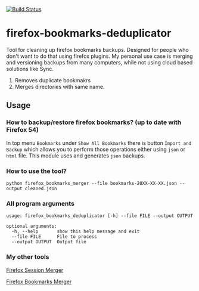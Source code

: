 [![Build Status](https://travis-ci.org/james-cube/firefox-bookmarks-deduplicator.svg?branch=master)](https://travis-ci.org/james-cube/firefox-bookmarks-deduplicator)

# firefox-bookmarks-deduplicator

Tool for cleaning up firefox bookmarks backups. Designed for people who don't want to do that using firefox plugins. My personal use case is merging and versioning backups from many computers, while not using cloud based solutions like Sync.

1. Removes duplicate bookmakrs
2. Merges directories with same name.

## Usage

### How to backup/restore firefox bookmarks? (up to date with Firefox 54)

In top menu `Bookmarks` under `Show All Bookmarks` there is button `Import and Backup` which allows you to perform those operations either using `json` or `html` file. This module uses and generates `json` backups. 

### How to use the tool?

`python firefox_bookmarks_merger --file bookmarks-20XX-XX-XX.json --output cleaned.json`

### All program arguments

```
usage: firefox_bookmarks_deduplicator [-h] --file FILE --output OUTPUT

optional arguments:
  -h, --help       show this help message and exit
  --file FILE      File to process
  --output OUTPUT  Output file
```

### My other tools 

[Firefox Session Merger](https://github.com/james-cube/firefox-session-merger)

[Firefox Bookmarks Merger](https://github.com/james-cube/firefox-bookmarks-merger)
